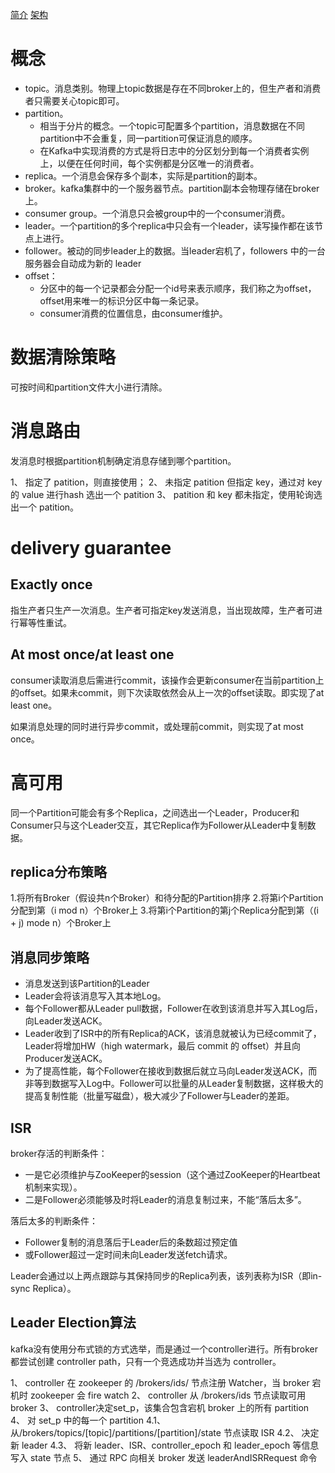 [简介](https://www.cnblogs.com/qingyunzong/p/9004509.html)
[架构](https://www.cnblogs.com/qingyunzong/p/9004593.html)

# 概念

* topic。消息类别。物理上topic数据是存在不同broker上的，但生产者和消费者只需要关心topic即可。
* partition。
  * 相当于分片的概念。一个topic可配置多个partition，消息数据在不同partition中不会重复，同一partition可保证消息的顺序。
  * 在Kafka中实现消费的方式是将日志中的分区划分到每一个消费者实例上，以便在任何时间，每个实例都是分区唯一的消费者。
* replica。一个消息会保存多个副本，实际是partition的副本。
* broker。kafka集群中的一个服务器节点。partition副本会物理存储在broker上。
* consumer group。一个消息只会被group中的一个consumer消费。
* leader。一个partition的多个replica中只会有一个leader，读写操作都在该节点上进行。
* follower。被动的同步leader上的数据。当leader宕机了，followers 中的一台服务器会自动成为新的 leader
* offset：
  * 分区中的每一个记录都会分配一个id号来表示顺序，我们称之为offset，offset用来唯一的标识分区中每一条记录。
  * consumer消费的位置信息，由consumer维护。

# 数据清除策略

可按时间和partition文件大小进行清除。

# 消息路由

发消息时根据partition机制确定消息存储到哪个partition。

1、 指定了 patition，则直接使用；
2、 未指定 patition 但指定 key，通过对 key 的 value 进行hash 选出一个 patition
3、 patition 和 key 都未指定，使用轮询选出一个 patition。

# delivery guarantee

## Exactly once

指生产者只生产一次消息。生产者可指定key发送消息，当出现故障，生产者可进行幂等性重试。

## At most once/at least one

consumer读取消息后需进行commit，该操作会更新consumer在当前partition上的offset。如果未commit，则下次读取依然会从上一次的offset读取。即实现了at least one。

如果消息处理的同时进行异步commit，或处理前commit，则实现了at most once。

# 高可用

同一个Partition可能会有多个Replica，之间选出一个Leader，Producer和Consumer只与这个Leader交互，其它Replica作为Follower从Leader中复制数据。

## replica分布策略

1.将所有Broker（假设共n个Broker）和待分配的Partition排序
2.将第i个Partition分配到第（i mod n）个Broker上
3.将第i个Partition的第j个Replica分配到第（(i + j) mode n）个Broker上

## 消息同步策略

* 消息发送到该Partition的Leader
* Leader会将该消息写入其本地Log。
* 每个Follower都从Leader pull数据，Follower在收到该消息并写入其Log后，向Leader发送ACK。
* Leader收到了ISR中的所有Replica的ACK，该消息就被认为已经commit了，Leader将增加HW（high watermark，最后 commit 的 offset）并且向Producer发送ACK。
* 为了提高性能，每个Follower在接收到数据后就立马向Leader发送ACK，而非等到数据写入Log中。Follower可以批量的从Leader复制数据，这样极大的提高复制性能（批量写磁盘），极大减少了Follower与Leader的差距。

## ISR

broker存活的判断条件：
* 一是它必须维护与ZooKeeper的session（这个通过ZooKeeper的Heartbeat机制来实现）。
* 二是Follower必须能够及时将Leader的消息复制过来，不能“落后太多”。

落后太多的判断条件：
* Follower复制的消息落后于Leader后的条数超过预定值
* 或Follower超过一定时间未向Leader发送fetch请求。

Leader会通过以上两点跟踪与其保持同步的Replica列表，该列表称为ISR（即in-sync Replica）。

## Leader Election算法

kafka没有使用分布式锁的方式选举，而是通过一个controller进行。所有broker都尝试创建 controller path，只有一个竞选成功并当选为 controller。

1、 controller 在 zookeeper 的 /brokers/ids/ 节点注册 Watcher，当 broker 宕机时 zookeeper 会 fire watch
2、 controller 从 /brokers/ids 节点读取可用broker 
3、 controller决定set_p，该集合包含宕机 broker 上的所有 partition 
4、 对 set_p 中的每一个 partition 
    4.1、 从/brokers/topics/\[topic\]/partitions/\[partition\]/state 节点读取 ISR 
    4.2、 决定新 leader 
    4.3、 将新 leader、ISR、controller_epoch 和 leader_epoch 等信息写入 state 节点
5、 通过 RPC 向相关 broker 发送 leaderAndISRRequest 命令